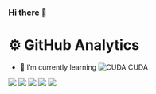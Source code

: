 ### Hi there 👋


<h1>⚙️ GitHub Analytics</h1>

<div>

- 🔭 I’m currently learning ![CUDA](https://img.shields.io/badge/-nVIDIA-bd93f9?style=flat&logo=nVIDIA&logoColor=00599C) CUDA

![](https://github-profile-summary-cards.vercel.app/api/cards/profile-details?username=DmitryLukyanov&theme=ocean_dark)
![](https://github-profile-summary-cards.vercel.app/api/cards/repos-per-language?username=DmitryLukyanov&theme=ocean_dark)
![](https://github-profile-summary-cards.vercel.app/api/cards/most-commit-language?username=DmitryLukyanov&theme=ocean_dark)
![](https://github-profile-summary-cards.vercel.app/api/cards/stats?username=DmitryLukyanov&theme=ocean_dark)
![](https://github-profile-summary-cards.vercel.app/api/cards/productive-time?username=DmitryLukyanov&theme=ocean_dark)

</div>

<!--
**DmitryLukyanov/DmitryLukyanov** is a ✨ _special_ ✨ repository because its `README.md` (this file) appears on your GitHub profile.

Here are some ideas to get you started:

- 🔭 I’m currently working on ...
- 🌱 I’m currently learning ...
- 👯 I’m looking to collaborate on ...
- 🤔 I’m looking for help with ...
- 💬 Ask me about ...
- 📫 How to reach me: ...
- 😄 Pronouns: ...
- ⚡ Fun fact: ...
-->
